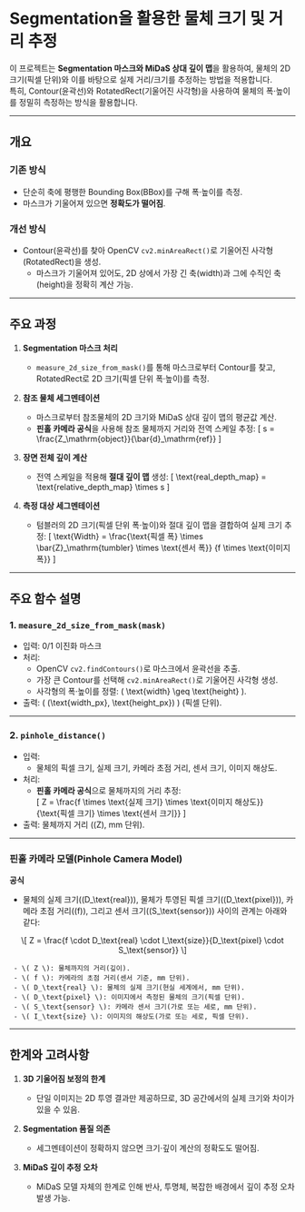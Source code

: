 # Segmentation을 활용한 물체 크기 및 거리 추정

이 프로젝트는 **Segmentation 마스크와 MiDaS 상대 깊이 맵**을 활용하여, 물체의 2D 크기(픽셀 단위)와 이를 바탕으로 실제 거리/크기를 추정하는 방법을 적용합니다.  
특히, Contour(윤곽선)와 RotatedRect(기울어진 사각형)을 사용하여 물체의 폭·높이를 정밀히 측정하는 방식을 활용합니다.

---

## 개요

### 기존 방식
- 단순히 축에 평행한 Bounding Box(BBox)를 구해 폭·높이를 측정.  
- 마스크가 기울어져 있으면 **정확도가 떨어짐**.

### 개선 방식
- Contour(윤곽선)를 찾아 OpenCV `cv2.minAreaRect()`로 기울어진 사각형(RotatedRect)을 생성.  
  - 마스크가 기울어져 있어도, 2D 상에서 가장 긴 축(width)과 그에 수직인 축(height)을 정확히 계산 가능.  

---

## 주요 과정

1. **Segmentation 마스크 처리**
   - `measure_2d_size_from_mask()`를 통해 마스크로부터 Contour를 찾고, RotatedRect로 2D 크기(픽셀 단위 폭·높이)를 측정.

2. **참조 물체 세그멘테이션**
   - 마스크로부터 참조물체의 2D 크기와 MiDaS 상대 깊이 맵의 평균값 계산.  
   - **핀홀 카메라 공식**을 사용해 참조 물체까지 거리와 전역 스케일 추정:
     \[
     s = \frac{Z_\mathrm{object}}{\bar{d}_\mathrm{ref}}
     \]

3. **장면 전체 깊이 계산**
   - 전역 스케일을 적용해 **절대 깊이 맵** 생성:
     \[
     \text{real\_depth\_map} = \text{relative\_depth\_map} \times s
     \]

4. **측정 대상 세그멘테이션**
   - 텀블러의 2D 크기(픽셀 단위 폭·높이)와 절대 깊이 맵을 결합하여 실제 크기 추정:
     \[
     \text{Width} = \frac{\text{픽셀 폭} \times \bar{Z}_\mathrm{tumbler} \times \text{센서 폭}}
                        {f \times \text{이미지 폭}}
     \]

---

## 주요 함수 설명

### 1. `measure_2d_size_from_mask(mask)`
- 입력: 0/1 이진화 마스크  
- 처리:
  - OpenCV `cv2.findContours()`로 마스크에서 윤곽선을 추출.  
  - 가장 큰 Contour를 선택해 `cv2.minAreaRect()`로 기울어진 사각형 생성.  
  - 사각형의 폭·높이를 정렬: \( \text{width} \geq \text{height} \).  
- 출력: \( (\text{width\_px}, \text{height\_px}) \) (픽셀 단위).

---

### 2. `pinhole_distance()`
- 입력:  
  - 물체의 픽셀 크기, 실제 크기, 카메라 초점 거리, 센서 크기, 이미지 해상도.  
- 처리:  
  - **핀홀 카메라 공식**으로 물체까지의 거리 추정:  
    \[
    Z = \frac{f \times \text{실제 크기} \times \text{이미지 해상도}}
             {\text{픽셀 크기} \times \text{센서 크기}}
    \]
- 출력: 물체까지 거리 (\(Z\), mm 단위).

---

### **핀홀 카메라 모델(Pinhole Camera Model)**

**공식**
   - 물체의 실제 크기(\(D_\text{real}\)), 물체가 투영된 픽셀 크기(\(D_\text{pixel}\)), 카메라 초점 거리(\(f\)), 그리고 센서 크기(\(S_\text{sensor}\)) 사이의 관계는 아래와 같다:
<div align="center">
  \[
  Z = \frac{f \cdot D_\text{real} \cdot I_\text{size}}{D_\text{pixel} \cdot S_\text{sensor}}
  \]
</div>

     
     - \( Z \): 물체까지의 거리(깊이).
     - \( f \): 카메라의 초점 거리(센서 기준, mm 단위).
     - \( D_\text{real} \): 물체의 실제 크기(현실 세계에서, mm 단위).
     - \( D_\text{pixel} \): 이미지에서 측정된 물체의 크기(픽셀 단위).
     - \( S_\text{sensor} \): 카메라 센서 크기(가로 또는 세로, mm 단위).
     - \( I_\text{size} \): 이미지의 해상도(가로 또는 세로, 픽셀 단위).

---

## 한계와 고려사항

1. **3D 기울어짐 보정의 한계**
   - 단일 이미지는 2D 투영 결과만 제공하므로, 3D 공간에서의 실제 크기와 차이가 있을 수 있음.  

2. **Segmentation 품질 의존**
   - 세그멘테이션이 정확하지 않으면 크기·깊이 계산의 정확도도 떨어짐.

3. **MiDaS 깊이 추정 오차**
   - MiDaS 모델 자체의 한계로 인해 반사, 투명체, 복잡한 배경에서 깊이 추정 오차 발생 가능.
